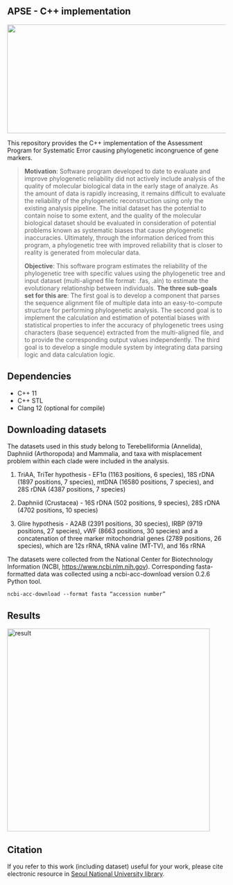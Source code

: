 ## APSE - C++ implementation
<img src="https://user-images.githubusercontent.com/37526521/154415881-271124f1-f514-4815-a5df-dccb5faffcba.png" width=530 height=250>

This repository provides the C++ implementation of the Assessment Program for Systematic Error causing phylogenetic incongruence of gene markers.
>**Motivation**: Software program developed to date to evaluate and improve phylogenetic reliability did not actively include analysis of the quality of molecular biological data in the early stage of analyze. As the amount of data is rapidly increasing, it remains difficult to evaluate the reliability of the phylogenetic reconstruction using only the existing analysis pipeline. The initial dataset has the potential to contain noise to some extent, and the quality of the molecular biological dataset should be evaluated in consideration of potential problems known as systematic biases that cause phylogenetic inaccuracies. Ultimately, through the information dericed from this program, a phylogenetic tree with improved reliability that is closer to reality is generated from molecular data.
>
>**Objective**: This software program estimates the reliability of the phylogenetic tree with specific values using the phylogenetic tree and input dataset (multi-aligned file format: .fas, .aln) to estimate the evolutionary relationship between individuals. **The three sub-goals set for this are**: The first goal is to develop a component that parses the sequence alignment file of multiple data into an easy-to-compute structure for performing phylogenetic analysis. The second goal is to implement the calculation and estimation of potential biases with statistical properties to infer the accuracy of phylogenetic trees using characters (base sequence) extracted from the multi-aligned file, and to provide the corresponding output values independently. The third goal is to develop a single module system by integrating data parsing logic and data calculation logic.

## Dependencies
+ C++ 11
+ C++ STL
+ Clang 12 (optional for compile)

## Downloading datasets
The datasets used in this study belong to Terebelliformia (Annelida), Daphniid (Arthoropoda) and Mammalia, and taxa with misplacement problem within each clade were included in the analysis.

1. TriAA, TriTer hypothesis - EF1α (1163 positions, 6 species), 18S rDNA (1897 positions, 7 species), mtDNA (16580 positions, 7 species), and 28S rDNA (4387 positions, 7 species)

2. Daphniid (Crustacea) - 16S rDNA (502 positions, 9 species), 28S rDNA (4702 positions, 10 species)

3. Glire hypothesis - A2AB (2391 positions, 30 species), IRBP (9719 positions, 27 species), vWF (8663 positions, 30 species) and a concatenation of three marker mitochondrial genes (2789 positions, 26 species), which are 12s rRNA, tRNA valine (MT-TV), and 16s rRNA

The datasets were collected from the National Center for Biotechnology Information (NCBI, https://www.ncbi.nlm.nih.gov). Corresponding fasta-formatted data was collected using a ncbi-acc-download version 0.2.6 Python tool.
<pre><code>ncbi-acc-download --format fasta “accession number”</code></pre>

## Results
<img width="467" alt="result" src="https://user-images.githubusercontent.com/37526521/154423671-d31ba575-efc9-417d-943d-b9d0770fe640.png">

## Citation
If you refer to this work (including dataset) useful for your work, please cite electronic resource in [Seoul National University library](https://library.snu.ac.kr/).

